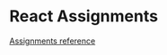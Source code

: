 # React Assignments

[Assignments reference](https://daveceddia.com/react-getting-started-tutorial/)
